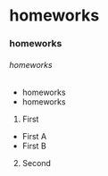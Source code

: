 # homeworks
### homeworks
###### homeworks

* homeworks
* homeworks


1. First
  + First A
  + First B
2. Second
